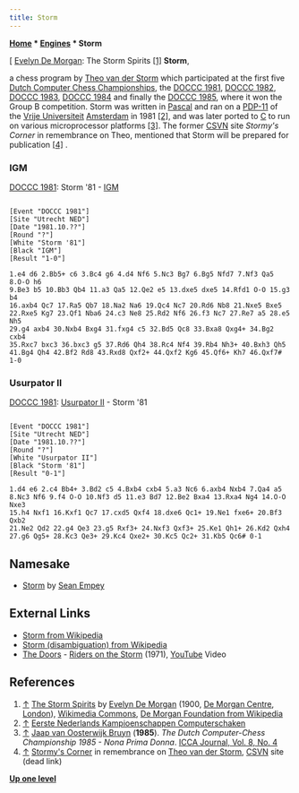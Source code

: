 ```yaml
---
title: Storm
---
```

**[Home](Home "Home") \* [Engines](Engines "Engines") \* Storm**



[ [Evelyn De Morgan](Category:Evelyn_De_Morgan "Category:Evelyn De Morgan"): The Storm Spirits <a id="cite-note-1" href="#cite-ref-1">[1]</a>
**Storm**,  

a chess program by [Theo van der Storm](Theo_van_der_Storm "Theo van der Storm") which participated at the first five [Dutch Computer Chess Championships](Dutch_Open_Computer_Chess_Championship "Dutch Open Computer Chess Championship"), the [DOCCC 1981](DOCCC_1981 "DOCCC 1981"), [DOCCC 1982](DOCCC_1982 "DOCCC 1982"), [DOCCC 1983](DOCCC_1983 "DOCCC 1983"), [DOCCC 1984](DOCCC_1984 "DOCCC 1984") and finally the [DOCCC 1985](DOCCC_1985 "DOCCC 1985"), where it won the Group B competition. Storm was written in [Pascal](Pascal "Pascal") and ran on a [PDP-11](PDP-11 "PDP-11") of the [Vrije Universiteit](https://en.wikipedia.org/wiki/Vrije_Universiteit) [Amsterdam](https://en.wikipedia.org/wiki/Amsterdam) in 1981 <a id="cite-note-2" href="#cite-ref-2">[2]</a>, and was later ported to [C](C "C") to run on various microprocessor platforms <a id="cite-note-3" href="#cite-ref-3">[3]</a>. The former [CSVN](CSVN "CSVN") site *Stormy's Corner* in remembrance on Theo, mentioned that Storm will be prepared for publication <a id="cite-note-4" href="#cite-ref-4">[4]</a> . 



### IGM


[DOCCC 1981](DOCCC_1981 "DOCCC 1981"): Storm '81 - [IGM](IGM "IGM")




```

[Event "DOCCC 1981"]
[Site "Utrecht NED"]
[Date "1981.10.??"]
[Round "?"]
[White "Storm '81"]
[Black "IGM"]
[Result "1-0"]

1.e4 d6 2.Bb5+ c6 3.Bc4 g6 4.d4 Nf6 5.Nc3 Bg7 6.Bg5 Nfd7 7.Nf3 Qa5 8.O-O h6
9.Be3 b5 10.Bb3 Qb4 11.a3 Qa5 12.Qe2 e5 13.dxe5 dxe5 14.Rfd1 O-O 15.g3 b4
16.axb4 Qc7 17.Ra5 Qb7 18.Na2 Na6 19.Qc4 Nc7 20.Rd6 Nb8 21.Nxe5 Bxe5
22.Rxe5 Kg7 23.Qf1 Nba6 24.c3 Ne8 25.Rd2 Nf6 26.f3 Nc7 27.Re7 a5 28.e5 Nh5
29.g4 axb4 30.Nxb4 Bxg4 31.fxg4 c5 32.Bd5 Qc8 33.Bxa8 Qxg4+ 34.Bg2 cxb4
35.Rxc7 bxc3 36.bxc3 g5 37.Rd6 Qh4 38.Rc4 Nf4 39.Rb4 Nh3+ 40.Bxh3 Qh5
41.Bg4 Qh4 42.Bf2 Rd8 43.Rxd8 Qxf2+ 44.Qxf2 Kg6 45.Qf6+ Kh7 46.Qxf7# 1-0

```

### Usurpator II


[DOCCC 1981](DOCCC_1981 "DOCCC 1981"): [Usurpator II](Usurpator "Usurpator") - Storm '81




```

[Event "DOCCC 1981"]
[Site "Utrecht NED"]
[Date "1981.10.??"]
[Round "?"]
[White "Usurpator II"]
[Black "Storm '81"]
[Result "0-1"]

1.d4 e6 2.c4 Bb4+ 3.Bd2 c5 4.Bxb4 cxb4 5.a3 Nc6 6.axb4 Nxb4 7.Qa4 a5
8.Nc3 Nf6 9.f4 O-O 10.Nf3 d5 11.e3 Bd7 12.Be2 Bxa4 13.Rxa4 Ng4 14.O-O Nxe3
15.h4 Nxf1 16.Kxf1 Qc7 17.cxd5 Qxf4 18.dxe6 Qc1+ 19.Ne1 fxe6+ 20.Bf3 Qxb2
21.Ne2 Qd2 22.g4 Qe3 23.g5 Rxf3+ 24.Nxf3 Qxf3+ 25.Ke1 Qh1+ 26.Kd2 Qxh4
27.g6 Qg5+ 28.Kc3 Qe3+ 29.Kc4 Qxe2+ 30.Kc5 Qc2+ 31.Kb5 Qc6# 0-1

```

## Namesake


* [Storm](Storm_US "Storm US") by [Sean Empey](Sean_Empey "Sean Empey")


## External Links


* [Storm from Wikipedia](https://en.wikipedia.org/wiki/Storm)
* [Storm (disambiguation) from Wikipedia](https://en.wikipedia.org/wiki/Storm_%28disambiguation%29)
* [The Doors](Category:The_Doors "Category:The Doors") - [Riders on the Storm](https://en.wikipedia.org/wiki/Riders_on_the_Storm) (1971), [YouTube](https://en.wikipedia.org/wiki/YouTube) Video


 
## References


1. <a id="cite-ref-1" href="#cite-note-1">↑</a> [The Storm Spirits](https://commons.wikimedia.org/wiki/File:The_Storm_Spirits.jpg) by [Evelyn De Morgan](Category:Evelyn_De_Morgan "Category:Evelyn De Morgan") (1900, [De Morgan Centre](https://en.wikipedia.org/wiki/De_Morgan_Centre), [London](https://en.wikipedia.org/wiki/London)), [Wikimedia Commons](https://en.wikipedia.org/wiki/Wikimedia_Commons), [De Morgan Foundation from Wikipedia](https://en.wikipedia.org/wiki/De_Morgan_Foundation)
2. <a id="cite-ref-2" href="#cite-note-2">↑</a> [Eerste Nederlands Kampioenschappen Computerschaken](http://www.csvnsupplementsite.nl/csvnp2.html)
3. <a id="cite-ref-3" href="#cite-note-3">↑</a> [Jaap van Oosterwijk Bruyn](Jaap_van_Oosterwijk_Bruyn "Jaap van Oosterwijk Bruyn") (**1985**). *The Dutch Computer-Chess Championship 1985 - Nona Prima Donna*. [ICCA Journal, Vol. 8, No. 4](ICGA_Journal#8_4 "ICGA Journal")
4. <a id="cite-ref-4" href="#cite-note-4">↑</a> [Stormy's Corner](http://www.csvn.nl/downloads/stormys-corner) in remembrance on [Theo van der Storm](Theo_van_der_Storm "Theo van der Storm"), [CSVN](CSVN "CSVN") site (dead link)

**[Up one level](Engines "Engines")**







 
